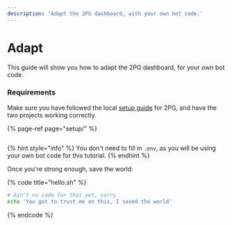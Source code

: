 ```yaml
---
description: 'Adapt the 2PG dashboard, with your own bot code.'
---
```


# Adapt

This guide will show you how to adapt the 2PG dashboard, for your own bot code.

### Requirements

Make sure you have followed the local [setup guide](setup/) for 2PG, and have the two projects working correctly. 

{% page-ref page="setup/" %}

```

```

{% hint style="info" %}
You don't need to fill in `.env`, as you will be using your own bot code for this tutorial.
{% endhint %}

Once you're strong enough, save the world:

{% code title="hello.sh" %}
```bash
# Ain't no code for that yet, sorry
echo 'You got to trust me on this, I saved the world'
```
{% endcode %}



